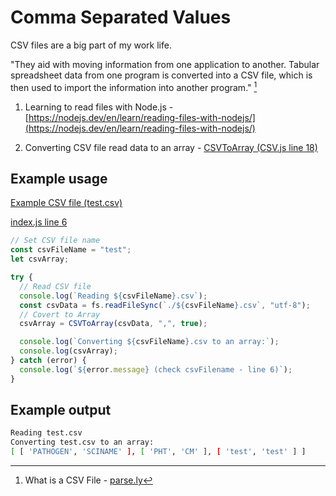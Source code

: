 # Comma Separated Values

CSV files are a big part of my work life.

"They aid with moving information from one application to another. Tabular spreadsheet data from one program is converted into a CSV file, which is then used to import the information into another program." [^1]

[^1]: What is a CSV File - [parse.ly](https://www.parse.ly/glossary/csv/#:~:text=They%20aid%20with%20moving%20information,the%20information%20into%20another%20program.)

1. Learning to read files with Node.js - [https://nodejs.dev/en/learn/reading-files-with-nodejs/](https://nodejs.dev/en/learn/reading-files-with-nodejs/)

2. Converting CSV file read data to an array - [CSVToArray (CSV.js line 18)](https://github.com/mshuber1981/work-life/blob/main/present/functions/CSV.js#L18)

## Example usage

[Example CSV file (test.csv)](https://github.com/mshuber1981/work-life/blob/main/test.csv)

[index.js line 6](https://github.com/mshuber1981/work-life/blob/main/index.js#L6)

```javascript linenums="1"
// Set CSV file name
const csvFileName = "test";
let csvArray;

try {
  // Read CSV file
  console.log(`Reading ${csvFileName}.csv`);
  const csvData = fs.readFileSync(`./${csvFileName}.csv`, "utf-8");
  // Covert to Array
  csvArray = CSVToArray(csvData, ",", true);

  console.log(`Converting ${csvFileName}.csv to an array:`);
  console.log(csvArray);
} catch (error) {
  console.log(`${error.message} (check csvFilename - line 6)`);
}
```

## Example output

```bash
Reading test.csv
Converting test.csv to an array:
[ [ 'PATHOGEN', 'SCINAME' ], [ 'PHT', 'CM' ], [ 'test', 'test' ] ]
```
